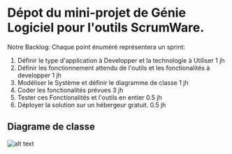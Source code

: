 ﻿# Dépot du mini-projet de Génie Logiciel pour l'outils ScrumWare.

Notre Backlog:
Chaque point énuméré représentera un sprint:
1. Définir le type d'application à Developper et la technologie à Utiliser 1 jh
2. Définir les fonctionnement attendu de l'outils et les fonctionalités à developper 1 jh
3. Modéliser le Système et définir le diagramme de classe 1 jh
4. Coder les fonctionalités prévues 3 jh
5. Tester ces Fonctionalités et l'outils en entier 0.5 jh
6. Déployer la solution sur un hébergeur gratuit. 0.5 jh

## Diagrame de classe
![alt text](https://github.com/WilChrist/scrumware/blob/master/ScrumWare_ClassDiagram.jpg)
